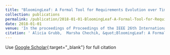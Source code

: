```yaml
---
title: "BloomingLeaf: A Formal Tool for Requirements Evolution over Time"
collection: publications
permalink: /publication/2018-01-01-BloomingLeaf-A-Formal-Tool-for-Requirements-Evolution-over-Time
date: 2018-01-01
venue: 'In the proceedings of Proceedings of the IEEE 26th International Requirements Engineering Conference normalfont (bf RE): Posters &amp; Tool Demos'
citation: ' Alicia Grubb,  Marsha Chechik, &quot;BloomingLeaf: A Formal Tool for Requirements Evolution over Time.&quot; In the proceedings of Proceedings of the IEEE 26th International Requirements Engineering Conference normalfont (bf RE): Posters &amp;amp; Tool Demos, 2018.'
---
```

Use [Google Scholar](https://scholar.google.com/scholar?q=BloomingLeaf:+A+Formal+Tool+for+Requirements+Evolution+over+Time){:target="_blank"} for full citation